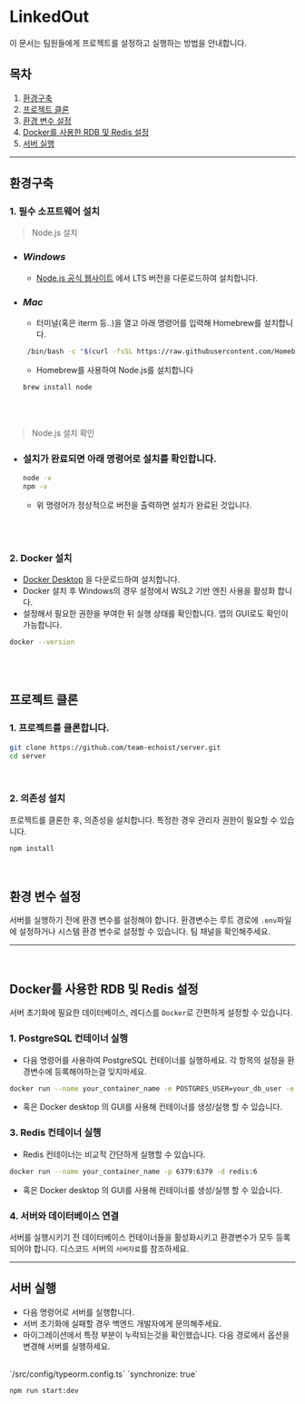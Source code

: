  # LinkedOut
이 문서는 팀원들에게 프로젝트를 설정하고 실행하는 방법을 안내합니다.

## 목차
1. [환경구축](#환경구축)
2. [프로젝트 클론](#프로젝트-클론)
3. [환경 변수 설정](#환경-변수-설정)
4. [Docker를 사용한 RDB 및 Redis 설정](#docker를-사용한-RDB-및-redis-설정)
5. [서버 실행](#서버-실행)

***

## 환경구축
### 1. 필수 소프트웨어 설치
> Node.js 설치

- ### _Windows_
    - [Node.js 공식 웹사이트](https://nodejs.org/en) 에서 LTS 버전을 다룬로드하여 설치합니다.


- ### _Mac_
    - 터미널(혹은 iterm 등..)을 열고 아래 명령어를 입력해 Homebrew를 설치합니다.
  ```bash
   /bin/bash -c "$(curl -fsSL https://raw.githubusercontent.com/Homebrew/install/HEAD/install.sh)"
  ```
    - Homebrew를 사용하여 Node.js를 설치합니다
  ```bash
  brew install node 
  ```
<br> 
<br> 

> Node.js 설치 확인

- ### 설치가 완료되면 아래 명령어로 설치를 확인합니다.
  ```bash
  node -v
  npm -v
  ```
   - 위 명령어가 정상적으로 버전을 출력하면 설치가 완료된 것입니다.

<br> 
<br> 

### 2. Docker 설치
- [Docker Desktop](https://www.docker.com/products/docker-desktop/) 을 다운로드하여 설치합니다.
- Docker 설치 후 Windows의 경우 설정에서 WSL2 기반 엔진 사용을 활성화 합니다.
- 설정해서 필요한 권한을 부여한 뒤 실행 상태를 확인합니다. 앱의 GUI로도 확인이 가능합니다.
```bash
docker --version 
```
<br>
<br>

## 프로젝트 클론
### 1. 프로젝트를 클론합니다.

```bash
git clone https://github.com/team-echoist/server.git
cd server
```

<br>

### 2. 의존성 설치

프로젝트를 클론한 후, 의존성을 설치합니다. 특정한 경우 관리자 권한이 필요할 수 있습니다.
```bash
npm install
```

<br>

## 환경 변수 설정
서버를 실행하기 전에 환경 변수를 설정해야 합니다. 환경변수는 루트 경로에 `.env`파일에 설정하거나 시스템 환경 변수로 설정할 수 있습니다.
팀 채널을 확인해주세요.

***
<br>

## Docker를 사용한 RDB 및 Redis 설정
서버 초기화에 필요한 데이터베이스, 레디스를 `Docker`로 간편하게 설정할 수 있습니다.

### 1. PostgreSQL 컨테이너 실행
- 다음 명령어를 사용하여 PostgreSQL 컨테이너를 실행하세요. 각 항목의 설정을 환경변수에 등록해야하는걸 잊지마세요.
```bash
docker run --name your_container_name -e POSTGRES_USER=your_db_user -e POSTGRES_PASSWORD=your_db_password -e POSTGRES_DB=your_db_name -p 5432:5432 -d postgres:13
```
- 혹은 Docker desktop 의 GUI를 사용해 컨테이너를 생성/실행 할 수 있습니다. 

### 3. Redis 컨테이너 실행
- Redis 컨테이너는 비교적 간단하게 실행할 수 있습니다.
```bash
docker run --name your_container_name -p 6379:6379 -d redis:6
```
- 혹은 Docker desktop 의 GUI를 사용해 컨테이너를 생성/실행 할 수 있습니다. 

### 4. 서버와 데이터베이스 연결
서버를 실행시키기 전 데이터베이스 컨테이너들을 활성화시키고 환경변수가 모두 등록되어야 합니다.
디스코드 서버의 `서버자료`를 참조하세요.

***

## 서버 실행
- 다음 명령어로 서버를 실행합니다.
- 서버 초기화에 실패할 경우 백엔드 개발자에게 문의해주세요.
- 마이그레이션에서 특정 부분이 누락되는것을 확인했습니다. 다음 경로에서 옵션을 변경해 서버를 실행하세요.
<br>
`/src/config/typeorm.config.ts`
`synchronize: true`

```bash
npm run start:dev
```